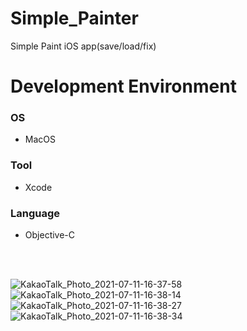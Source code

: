 # Simple_Painter
Simple Paint iOS app(save/load/fix)


# Development Environment

### OS 
- MacOS

### Tool 
- Xcode

### Language 
- Objective-C
<br/>
<br/>

![KakaoTalk_Photo_2021-07-11-16-37-58](https://user-images.githubusercontent.com/45789578/125186652-9ccaa580-e266-11eb-8ae9-713ade7eb29b.jpeg)
![KakaoTalk_Photo_2021-07-11-16-38-14](https://user-images.githubusercontent.com/45789578/125186655-a227f000-e266-11eb-847b-637c9c0b5e56.jpeg)
![KakaoTalk_Photo_2021-07-11-16-38-27](https://user-images.githubusercontent.com/45789578/125186657-a5bb7700-e266-11eb-9dd3-d5df525b9a72.jpeg)
![KakaoTalk_Photo_2021-07-11-16-38-34](https://user-images.githubusercontent.com/45789578/125186661-a8b66780-e266-11eb-8f56-1dbe90b1aa65.jpeg)
